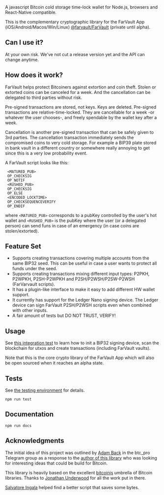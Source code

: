 A javascript Bitcoin cold storage time-lock wallet for Node.js, browsers and React-Native compatible.

This is the complementary cryptographic library for the FarVault App (iOS/Android/Macos/Win/Linux) [@farvault/FarVault](https://github.com/farvault/FarVault) (private until alpha).

## Can I use it?

At your own risk. We've not cut a release version yet and the API can change anytime.

## How does it work?

FarVault helps protect Bitcoiners against extortion and coin theft. Stolen or extorted coins can be canceled for a week. And the cancellation can be delegated to third parties without risk.

Pre-signed transactions are stored, not keys. Keys are deleted. Pre-signed transactions are relative-time-locked. They are cancellable for a week -or whatever the user chooses-, and freely spendable by the wallet key after a week.

Cancellation is another pre-signed transaction that can be safely given to 3rd parties. The cancellation transaction immediately sends the compromised coins to very cold storage. For example a BIP39 plate stored in bank vault in a different country or somewhere really annoying to get since this is a very low probability event.

A FarVault script looks like this:

```
 <MATURED_PUB>
 OP_CHECKSIG
 OP_NOTIF
 <RUSHED_PUB>
 OP_CHECKSIG
 OP_ELSE
 <ENCODED_LOCKTIME>
 OP_CHECKSEQUENCEVERIFY
 OP_ENDIF
```
where `<MATURED_PUB>` corresponds to a pubKey controlled by the user's hot wallet and `<RUSHED_PUB>` is the pubKey where the user (or a delegated person) can send funs in case of an emergency (in case coins are stolen/extorted).

## Feature Set

- Supports creating transactions covering multiple accounts from the same BIP32 seed. This can be useful in case a user wants to protect all funds under the seed.
- Supports creating transactions mixing different input types: P2PKH, P2WPKH, P2SH-P2WPKH and P2SH/P2WSH/P2SW-P2WSH (FarVarvault scripts).
- It has a plugin-like interface to make it easy to add different HW wallet support.
- It currently has support for the Ledger Nano signing device. The Ledger device can sign FarVault P2SH/P2WSH scripts even when combined with other inputs.
- A fair amount of tests but DO NOT TRUST, VERIFY!

## Usage

See [this integration test](./test/integration/farvault.test.js) to learn how to init a BIP32 signing device, scan the blockchain for utxos and create transactions (including FarVault vaults).

Note that this is the core crypto library of the FarVault App which will also be open sourced when it reaches an alpha state.

## Tests

See [the testing environment](./testing_environment) for details.

`npm run test`

## Documentation

`npm run docs`

## Acknowledgments

The initial idea of this project was outlined by [Adam Back](https://en.wikipedia.org/wiki/Adam_Back) in the btc_pro Telegram group as a response to the [author of this library](https://github.com/landabaso) who was looking for interesting ideas that could be build for Bitcoin.

This library is heavily based on the excellent [bitcoinjs](https://github.com/bitcoinjs) umbrella of Bitcoin libraries. Thanks to [Jonathan Underwood](https://github.com/junderw) for all the work put in there.

[Salvatore Ingala](https://github.com/bigspider) helped find a better script that saves some bytes.
